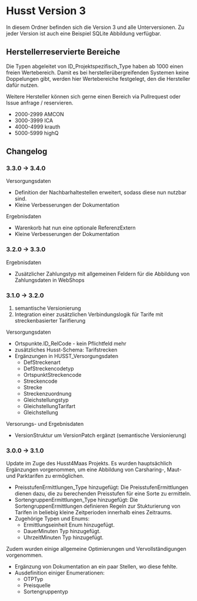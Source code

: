 # Husst Version 3

In diesem Ordner befinden sich die Version 3 und alle Unterversionen.
Zu jeder Version ist auch eine Beispiel SQLite Abbildung verfügbar.

## Herstellerreservierte Bereiche

Die Typen abgeleitet von ID_Projektspezifisch_Type haben ab 1000 einen freien Wertebereich.
Damit es bei herstellerübergreifenden Systemen keine Doppelungen gibt, werden hier Wertebereiche festgelegt, den die Hersteller dafür nutzen.

Weitere Hersteller können sich gerne einen Bereich via Pullrequest oder Issue anfrage / reservieren.

* 2000-2999 AMCON
* 3000-3999 ICA
* 4000-4999 krauth
* 5000-5999 highQ

## Changelog

### 3.3.0 -> 3.4.0

Versorgungsdaten
- Definition der Nachbarhaltestellen erweitert, sodass diese nun nutzbar sind.
- Kleine Verbesserungen der Dokumentation

Ergebnisdaten
- Warenkorb hat nun eine optionale ReferenzExtern
- Kleine Verbesserungen der Dokumentation

### 3.2.0 -> 3.3.0

Ergebnisdaten

- Zusätzlicher Zahlungstyp mit allgemeinen Feldern für die Abbildung von Zahlungsdaten in WebShops

### 3.1.0 -> 3.2.0

1. semantische Versionierung
2. Integration einer zusätzlichen Verbindungslogik für Tarife mit streckenbasierter Tarifierung

Versorgungsdaten

- Ortspunkte.ID_RelCode - kein Pflichtfeld mehr
- zusätzliches Husst-Schema: Tarifstrecken
- Ergänzungen in HUSST_Versorgungsdaten
    - DefStreckenart
    - DefStreckencodetyp
    - OrtspunktStreckencode
    - Streckencode
    - Strecke
    - Streckenzuordnung
    - Gleichstellungstyp
    - GleichstellungTarifart
    - Gleichstellung

Versorungs- und Ergebnisdaten

- VersionStruktur um VersionPatch ergänzt (semantische Versionierung)

### 3.0.0 -> 3.1.0

Update im Zuge des Husst4Maas Projekts. Es wurden hauptsächlich Ergänzungen vorgenommen, um eine Abbildung von Carsharing-, Maut- und Parktarifen zu ermöglichen.

* PreisstufenErmittlungen_Type hinzugefügt:
  Die PreisstufenErmittlungen dienen dazu, die zu berechenden Preisstufen für eine Sorte zu ermitteln.
* SortengruppenErmittlungen_Type hinzugefügt: Die SortengruppenErmittlungen definieren Regeln zur Stukturierung von Tarifen in beliebig kleine Zeitperioden innerhalb eines
  Zeitraums.
* Zugehörige Typen und Enums:
    * Ermittlungseinheit Enum hinzugefügt.
    * DauerMinuten Typ hinzugefügt.
    * UhrzeitMinuten Typ hinzugefügt.

Zudem wurden einige allgemeine Optimierungen und Vervollständigungen vorgenommen.

* Ergänzung von Dokumentation an ein paar Stellen, wo diese fehlte.
* Ausdefinition einiger Enumerationen:
    * OTPTyp
    * Preisquelle
    * Sortengruppentyp
